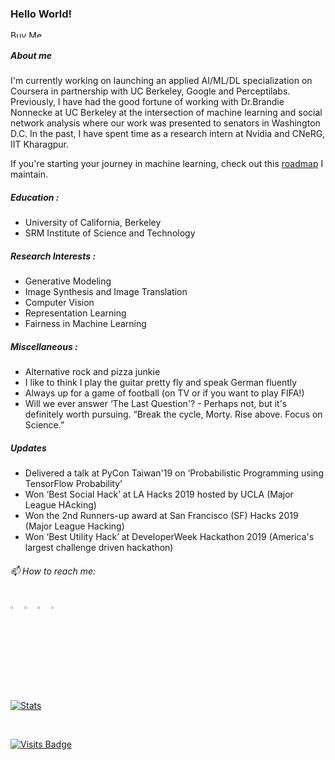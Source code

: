 ### Hello World!
<a href="https://www.buymeacoffee.com/niladridutt" target="_blank"><img src="https://cdn.buymeacoffee.com/buttons/default-orange.png" alt="Buy Me A Coffee" style="height: 12px !important;width: 54px !important;" ></a>


  
##### About me 
I'm currently working on launching an applied AI/ML/DL specialization on Coursera in partnership with UC Berkeley, Google and Perceptilabs. Previously, I have had the good fortune of working with Dr.Brandie Nonnecke at UC Berkeley at the intersection of machine learning and social network analysis where our work was presented to senators in Washington D.C. In the past, I have spent time as a research intern at Nvidia and CNeRG, IIT Kharagpur.

If you're starting your journey in machine learning, check out this [roadmap](https://github.com/niladridutt/McCarthy-AI-Roadmap) I maintain.

##### Education : 
- University of California, Berkeley
- SRM Institute of Science and Technology

##### Research Interests :

- Generative Modeling
- Image Synthesis and Image Translation
- Computer Vision
- Representation Learning
- Fairness in Machine Learning

##### Miscellaneous :

- Alternative rock and pizza junkie
- I like to think I play the guitar pretty fly and speak German fluently
- Always up for a game of football (on TV or if you want to play FIFA!)
- Will we ever answer ‘The Last Question'? - Perhaps not, but it's definitely worth pursuing. “Break the cycle, Morty. Rise above. Focus on Science.”

##### Updates
- Delivered a talk at PyCon Taiwan'19 on ‘Probabilistic Programming using TensorFlow Probability’
- Won ‘Best Social Hack’ at LA Hacks 2019 hosted by UCLA (Major League HAcking)
- Won the 2nd Runners-up award at San Francisco (SF) Hacks 2019 (Major League Hacking)
- Won ‘Best Utility Hack’ at DeveloperWeek Hackathon 2019 (America's largest challenge driven hackathon)
  
###### 📫 How to reach me:   
[<img src="https://img.icons8.com/color/48/000000/twitter.png" width="3.5%"/>](https://twitter.com/dutt_niladri)
[<img src="https://img.icons8.com/color/48/000000/linkedin.png" width="3.5%"/>](https://www.linkedin.com/in/niladridutt/)
[<img src="https://img.icons8.com/fluent/48/000000/instagram-new.png" width="3.5%"/>](https://www.instagram.com/niladridutt/)
<a href="mailto:niladrishekhardutt@gmail.com"> <img src="https://img.icons8.com/fluent/48/000000/gmail.png" width="3.5%"/> </a>
  
  
[![Stats](https://github-readme-stats.vercel.app/api?username=niladridutt&show_icons=true&theme=radical)](https://github-readme-stats.vercel.app/api?username=niladridutt&show_icons=true&theme=radical)

<br>

[![Visits Badge](https://badges.pufler.dev/visits/niladridutt/niladridutt)](https://badges.pufler.dev/niladridutt/niladridutt)
